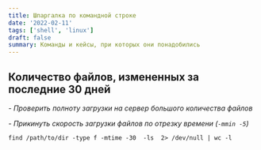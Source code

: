 ```yaml
---
title: Шпаргалка по командной строке
date: '2022-02-11'
tags: ['shell', 'linux']
draft: false
summary: Команды и кейсы, при которых они понадобились
---
```


## Количество файлов, измененных за последние 30 дней

_- Проверить полноту загрузки на сервер большого количества файлов_

_- Прикинуть скорость загрузки файлов по отрезку времени (`-mmin -5`)_

```shell
find /path/to/dir -type f -mtime -30  -ls  2> /dev/null | wc -l
```
